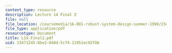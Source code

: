 ```yaml
---
content_type: resource
description: Lecture 14 Final 2
file: null
file_location: /coursemedia/16-881-robust-system-design-summer-1998/234712458be2040d5c7411951ec92f88_L14_Final2.pdf
file_type: application/pdf
resourcetype: Document
title: L14_Final2.pdf
uid: 23471245-8be2-040d-5c74-11951ec92f88
---
```

